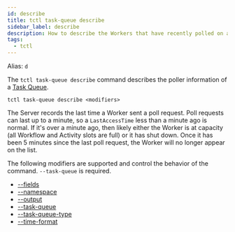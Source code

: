 ```yaml
---
id: describe
title: tctl task-queue describe
sidebar_label: describe
description: How to describe the Workers that have recently polled on a Task Queue using tctl.
tags:
  - tctl
---
```


Alias: `d`

The `tctl task-queue describe` command describes the poller information of a [Task Queue](/concepts/what-is-a-task-queue).

`tctl task-queue describe <modifiers>`

The Server records the last time a Worker sent a poll request.
Poll requests can last up to a minute, so a `LastAccessTime` less than a minute ago is normal.
If it's over a minute ago, then likely either the Worker is at capacity (all Workflow and Activity slots are full) or it has shut down.
Once it has been 5 minutes since the last poll request, the Worker will no longer appear on the list.

The following modifiers are supported and control the behavior of the command.
`--task-queue` is required.

- [--fields](/tctl-next/modifiers#--fields)
- [--namespace](/tctl-next/modifiers#--namespace)
- [--output](/tctl-next/modifiers#--output)
- [--task-queue](/tctl-next/modifiers#--task-queue)
- [--task-queue-type](/tctl-next/modifiers#--task-queue-type)
- [--time-format](/tctl-next/modifiers#--time-format)
